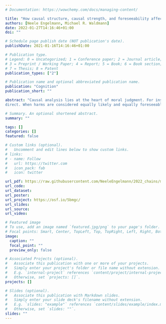 ```yaml
---
# Documentation: https://wowchemy.com/docs/managing-content/

title: "How causal structure, causal strength, and foreseeability affect moral judgments"
authors: [Neele Engelmann, Michael R. Waldmann]
date: 2022-01-27T14:16:46+01:00
doi: ""

# Schedule page publish date (NOT publication's date).
publishDate: 2021-01-16T14:16:46+01:00

# Publication type.
# Legend: 0 = Uncategorized; 1 = Conference paper; 2 = Journal article;
# 3 = Preprint / Working Paper; 4 = Report; 5 = Book; 6 = Book section;
# 7 = Thesis; 8 = Patent
publication_types: ["2"]

# Publication name and optional abbreviated publication name.
publication: "Cognition"
publication_short: ""

abstract: "Causal analysis lies at the heart of moral judgment. For instance, a general assumption of most ethical theories is that people are only morally responsible for an outcome when their action causally contributed to it. Considering the causal relations between our acts and potential good and bad outcomes is also of crucial importance when we plan our future actions. Here, we investigate which aspects of causal relations are particularly influential when the moral permissibility of actions and the moral responsibility of agents for accidental harms are assessed. Causal strength and causal structure are two independent properties of causal models that may affect moral judgments. We investigated whether the length of a causal chain between acts and accidental harms, a structural feature of causal relations, affects people's moral evaluation of action and agent. In three studies (N = 2285), using a combination of vignettes and causal learning paradigms, we found that longer chains lead to more lenient moral evaluations of actions and agents. Moreover, we show that the reason for this finding is that harms are perceived to be less likely, and therefore less foreseeable for agents, when the relation is indirect rather than
direct. When harms are considered equally likely and equally foreseeable, causal structure largely ceases to affect moral judgments. The findings demonstrate a tight coupling between causal representations, mental state inferences, and moral judgments, and show that reasoners process and integrate these components in a largely rational manner."

# Summary. An optional shortened abstract.
summary: ""

tags: []
categories: []
featured: false

# Custom links (optional).
#   Uncomment and edit lines below to show custom links.
# links:
# - name: Follow
#   url: https://twitter.com
#   icon_pack: fab
#   icon: twitter

url_pdf: https://raw.githubusercontent.com/NeeleEngelmann/2022_chains/main/EngelmannWaldmann2022a_chains.pdf
url_code:
url_dataset:
url_poster:
url_project: https://osf.io/5bmgc/
url_slides:
url_source:
url_video:

# Featured image
# To use, add an image named `featured.jpg/png` to your page's folder. 
# Focal points: Smart, Center, TopLeft, Top, TopRight, Left, Right, BottomLeft, Bottom, BottomRight.
image:
  caption: ""
  focal_point: ""
  preview_only: false

# Associated Projects (optional).
#   Associate this publication with one or more of your projects.
#   Simply enter your project's folder or file name without extension.
#   E.g. `internal-project` references `content/project/internal-project/index.md`.
#   Otherwise, set `projects: []`.
projects: []

# Slides (optional).
#   Associate this publication with Markdown slides.
#   Simply enter your slide deck's filename without extension.
#   E.g. `slides: "example"` references `content/slides/example/index.md`.
#   Otherwise, set `slides: ""`.
slides: ""
---
```

